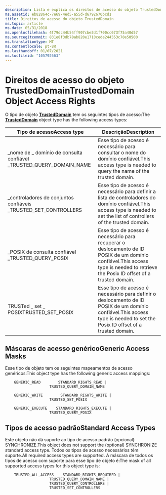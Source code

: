 ```yaml
---
description: Lista e explica os direitos de acesso do objeto TrustedDomain.
ms.assetid: eb82864c-7e69-4ed5-a55d-d6792670bcd1
title: Direitos de acesso do objeto TrustedDomain
ms.topic: article
ms.date: 05/31/2018
ms.openlocfilehash: 4f79dc44b54ff907cbe3d1f700cc673f75a40d57
ms.sourcegitcommit: 831e8f3db78ab820e1710cede244553c70e50500
ms.translationtype: MT
ms.contentlocale: pt-BR
ms.lasthandoff: 01/07/2021
ms.locfileid: "105792663"
---
```

# <a name="trusteddomain-object-access-rights"></a><span data-ttu-id="88460-103">Direitos de acesso do objeto TrustedDomain</span><span class="sxs-lookup"><span data-stu-id="88460-103">TrustedDomain Object Access Rights</span></span>

<span data-ttu-id="88460-104">O tipo de objeto [**TrustedDomain**](trusteddomain-object.md) tem os seguintes tipos de acesso:</span><span class="sxs-lookup"><span data-stu-id="88460-104">The [**TrustedDomain**](trusteddomain-object.md) object type has the following access types:</span></span>



| <span data-ttu-id="88460-105">Tipo de acesso</span><span class="sxs-lookup"><span data-stu-id="88460-105">Access type</span></span>                  | <span data-ttu-id="88460-106">Descrição</span><span class="sxs-lookup"><span data-stu-id="88460-106">Description</span></span>                                                                      |
|------------------------------|----------------------------------------------------------------------------------|
| <span data-ttu-id="88460-107">\_nome de \_ domínio de consulta confiável \_</span><span class="sxs-lookup"><span data-stu-id="88460-107">TRUSTED\_QUERY\_DOMAIN\_NAME</span></span> | <span data-ttu-id="88460-108">Esse tipo de acesso é necessário para consultar o nome do domínio confiável.</span><span class="sxs-lookup"><span data-stu-id="88460-108">This access type is needed to query the name of the trusted domain.</span></span>              |
| <span data-ttu-id="88460-109">\_controladores de conjuntos confiáveis \_</span><span class="sxs-lookup"><span data-stu-id="88460-109">TRUSTED\_SET\_CONTROLLERS</span></span>    | <span data-ttu-id="88460-110">Esse tipo de acesso é necessário para definir a lista de controladores do domínio confiável.</span><span class="sxs-lookup"><span data-stu-id="88460-110">This access type is needed to set the list of controllers of the trusted domain.</span></span> |
| <span data-ttu-id="88460-111">\_POSIX de consulta confiável \_</span><span class="sxs-lookup"><span data-stu-id="88460-111">TRUSTED\_QUERY\_POSIX</span></span>        | <span data-ttu-id="88460-112">Esse tipo de acesso é necessário para recuperar o deslocamento de ID POSIX de um domínio confiável.</span><span class="sxs-lookup"><span data-stu-id="88460-112">This access type is needed to retrieve the Posix ID offset of a trusted domain.</span></span>  |
| <span data-ttu-id="88460-113">TRUSTed \_ set \_ POSIX</span><span class="sxs-lookup"><span data-stu-id="88460-113">TRUSTED\_SET\_POSIX</span></span>          | <span data-ttu-id="88460-114">Esse tipo de acesso é necessário para definir o deslocamento de ID POSIX de um domínio confiável.</span><span class="sxs-lookup"><span data-stu-id="88460-114">This access type is needed to set the Posix ID offset of a trusted domain.</span></span>       |



 

## <a name="generic-access-masks"></a><span data-ttu-id="88460-115">Máscaras de acesso genérico</span><span class="sxs-lookup"><span data-stu-id="88460-115">Generic Access Masks</span></span>

<span data-ttu-id="88460-116">Esse tipo de objeto tem os seguintes mapeamentos de acesso genéricos:</span><span class="sxs-lookup"><span data-stu-id="88460-116">This object type has the following generic access mappings:</span></span>

``` syntax
    GENERIC_READ        STANDARD_RIGHTS_READ |
                    TRUSTED_QUERY_DOMAIN_NAME

    GENERIC_WRITE        STANDARD_RIGHTS_WRITE |
                    TRUSTED_SET_POSIX

    GENERIC_EXECUTE    STANDARD_RIGHTS_EXECUTE |
                    TRUSTED_QUERY_POSIX
```

## <a name="standard-access-types"></a><span data-ttu-id="88460-117">Tipos de acesso padrão</span><span class="sxs-lookup"><span data-stu-id="88460-117">Standard Access Types</span></span>

<span data-ttu-id="88460-118">Este objeto não dá suporte ao tipo de acesso padrão (opcional) SYNCHRONIZE.</span><span class="sxs-lookup"><span data-stu-id="88460-118">This object does not support the (optional) SYNCHRONIZE standard access type.</span></span> <span data-ttu-id="88460-119">Todos os tipos de acesso necessários têm suporte.</span><span class="sxs-lookup"><span data-stu-id="88460-119">All required access types are supported.</span></span> <span data-ttu-id="88460-120">A máscara de todos os tipos de acesso com suporte para esse tipo de objeto é:</span><span class="sxs-lookup"><span data-stu-id="88460-120">The mask of all supported access types for this object type is:</span></span>

``` syntax
    TRUSTED_ALL_ACCESS    STANDARD_RIGHTS_REQUIRED |
                    TRUSTED_QUERY_DOMAIN_NAME |
                    TRUSTED_QUERY_CONTROLLERS |
                    TRUSTED_SET_CONTROLLERS
```

 

 



